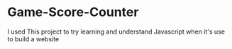 # Game-Score-Counter

I used This project to try learning and understand Javascript when it's use to build a website  
